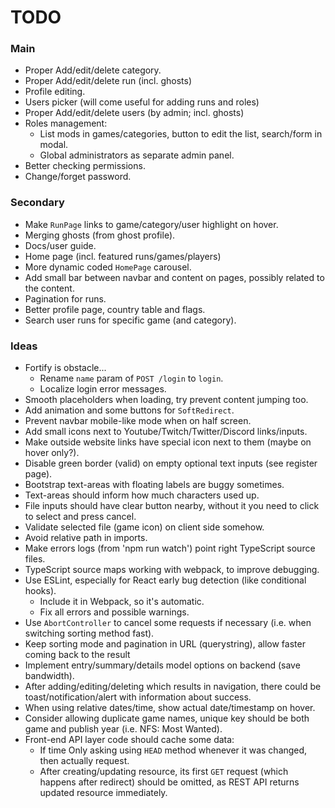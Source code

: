 
# TODO



### Main

+ Proper Add/edit/delete category.
+ Proper Add/edit/delete run (incl. ghosts)
+ Profile editing.
+ Users picker (will come useful for adding runs and roles)
+ Proper Add/edit/delete users (by admin; incl. ghosts)
+ Roles management: 
	+ List mods in games/categories, button to edit the list, search/form in modal.
	+ Global administrators as separate admin panel.
+ Better checking permissions.
+ Change/forget password.



### Secondary

+ Make `RunPage` links to game/category/user highlight on hover.
+ Merging ghosts (from ghost profile).
+ Docs/user guide.
+ Home page (incl. featured runs/games/players)
+ More dynamic coded `HomePage` carousel.
+ Add small bar between navbar and content on pages, possibly related to the content.
+ Pagination for runs.
+ Better profile page, country table and flags.
+ Search user runs for specific game (and category).



### Ideas

+ Fortify is obstacle...
	+ Rename `name` param of `POST /login` to `login`. 
	+ Localize login error messages.
+ Smooth placeholders when loading, try prevent content jumping too.
+ Add animation and some buttons for `SoftRedirect`.
+ Prevent navbar mobile-like mode when on half screen.
+ Add small icons next to Youtube/Twitch/Twitter/Discord links/inputs.
+ Make outside website links have special icon next to them (maybe on hover only?).
+ Disable green border (valid) on empty optional text inputs (see register page).
+ Bootstrap text-areas with floating labels are buggy sometimes.
+ Text-areas should inform how much characters used up.
+ File inputs should have clear button nearby, without it you need to click to select and press cancel.
+ Validate selected file (game icon) on client side somehow.
+ Avoid relative path in imports.
+ Make errors logs (from 'npm run watch') point right TypeScript source files.
+ TypeScript source maps working with webpack, to improve debugging.
+ Use ESLint, especially for React early bug detection (like conditional hooks).
	+ Include it in Webpack, so it's automatic.
	+ Fix all errors and possible warnings.
+ Use `AbortController` to cancel some requests if necessary (i.e. when switching sorting method fast).
+ Keep sorting mode and pagination in URL (querystring), allow faster coming back to the result
+ Implement entry/summary/details model options on backend (save bandwidth).
+ After adding/editing/deleting which results in navigation, there could be toast/notification/alert with information about success.
+ When using relative dates/time, show actual date/timestamp on hover.
+ Consider allowing duplicate game names, unique key should be both game and publish year (i.e. NFS: Most Wanted).
+ Front-end API layer code should cache some data:
	+ If time Only asking using `HEAD` method whenever it was changed, then actually request.
	+ After creating/updating resource, its first `GET` request (which happens after redirect) should be omitted, as REST API returns updated resource immediately.


